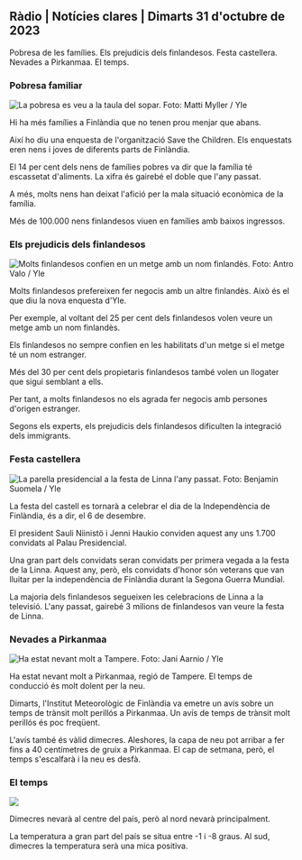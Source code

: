 ## Ràdio \| Notícies clares \| Dimarts 31 d'octubre de 2023

Pobresa de les famílies. Els prejudicis dels finlandesos. Festa castellera. Nevades a Pirkanmaa. El temps.

### Pobresa familiar

![La pobresa es veu a la taula del sopar. Foto: Matti Myller / Yle](https://images.cdn.yle.fi/image/upload/c_crop,h_1080,w_1919,x_0,y_0/ar_1.7777777777777777,c_fill,g_faces,h_675,w_1200.0/d_1200.0q_auto:eco/f_auto/fl_lossy/v1674642954/39-106372263d105c885d6a)

Hi ha més famílies a Finlàndia que no tenen prou menjar que abans.

Així ho diu una enquesta de l'organització Save the Children. Els enquestats eren nens i joves de diferents parts de Finlàndia.

El 14 per cent dels nens de famílies pobres va dir que la família té escassetat d'aliments. La xifra és gairebé el doble que l'any passat.

A més, molts nens han deixat l'afició per la mala situació econòmica de la família.

Més de 100.000 nens finlandesos viuen en famílies amb baixos ingressos.

### Els prejudicis dels finlandesos

![Molts finlandesos confien en un metge amb un nom finlandès. Foto: Antro Valo / Yle](https://images.cdn.yle.fi/image/upload/c_crop,h_3179,w_5653,x_0,y_83/ar_1.7777777777777777,c_fill,g_faces,h_675,w_1000./d_1_1.7777777777777777q_auto:eco/f_auto/fl_lossy/v1697116975/39-11855466527f10854aec)

Molts finlandesos prefereixen fer negocis amb un altre finlandès. Això és el que diu la nova enquesta d'Yle.

Per exemple, al voltant del 25 per cent dels finlandesos volen veure un metge amb un nom finlandès.

Els finlandesos no sempre confien en les habilitats d'un metge si el metge té un nom estranger.

Més del 30 per cent dels propietaris finlandesos també volen un llogater que sigui semblant a ells.

Per tant, a molts finlandesos no els agrada fer negocis amb persones d'origen estranger.

Segons els experts, els prejudicis dels finlandesos dificulten la integració dels immigrants.

### Festa castellera

![La parella presidencial a la festa de Linna l'any passat. Foto: Benjamin Suomela / Yle](https://images.cdn.yle.fi/image/upload/c_crop,h_1674,w_2976,x_0,y_24/ar_1.7777777777777777,c_fill,g_faces,h_675,w_1200.0/d_1200./d_1_1q_auto:eco/f_auto/fl_lossy/v1670345033/39-1044359638f710a6e724)

La festa del castell es tornarà a celebrar el dia de la Independència de Finlàndia, és a dir, el 6 de desembre.

El president Sauli Niinistö i Jenni Haukio conviden aquest any uns 1.700 convidats al Palau Presidencial.

Una gran part dels convidats seran convidats per primera vegada a la festa de la Linna. Aquest any, però, els convidats d'honor són veterans que van lluitar per la independència de Finlàndia durant la Segona Guerra Mundial.

La majoria dels finlandesos segueixen les celebracions de Linna a la televisió. L'any passat, gairebé 3 milions de finlandesos van veure la festa de Linna.

### Nevades a Pirkanmaa

![Ha estat nevant molt a Tampere. Foto: Jani Aarnio / Yle](https://images.cdn.yle.fi/image/upload/c_crop,h_3375,w_6000,x_0,y_331/ar_1.7777777777777777,c_fill,g_faces,h_675/0_r1201,w_1201.q_auto:eco/f_auto/fl_lossy/v1698736404/39-11934306540799d9879d)

Ha estat nevant molt a Pirkanmaa, regió de Tampere. El temps de conducció és molt dolent per la neu.

Dimarts, l'Institut Meteorològic de Finlàndia va emetre un avís sobre un temps de trànsit molt perillós a Pirkanmaa. Un avís de temps de trànsit molt perillós és poc freqüent.

L'avís també és vàlid dimecres. Aleshores, la capa de neu pot arribar a fer fins a 40 centímetres de gruix a Pirkanmaa. El cap de setmana, però, el temps s'escalfarà i la neu es desfà.

### El temps

![](https://images.cdn.yle.fi/image/upload/c_crop,h_1080,w_1919,x_0,y_0/ar_1.777777777777777,c_fill,g_faces,h_675,w_1200/dpr_auto1eco.0/dpr_1eco:0/dpr_autof_auto/fl_lossy/v1698767793/39-11940016541239893d2b)

Dimecres nevarà al centre del país, però al nord nevarà principalment.

La temperatura a gran part del país se situa entre -1 i -8 graus. Al sud, dimecres la temperatura serà una mica positiva.